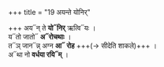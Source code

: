 +++
title = "19 अयन्ते योनिर्"

+++
अय᳓न् ते **यो᳓निर्** ऋत्वि᳓यः ।  
य᳓तो जातो᳓ **अ᳓रोचथाः** ।  
त᳓ञ् जान᳓न्न् अग्न **आ᳓ रोह** +++(→ सीदेति शाकले)+++ ।  
अ᳓था नो **वर्धया रयि᳓म्** ।  
